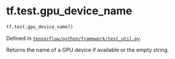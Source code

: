 <div itemscope itemtype="http://developers.google.com/ReferenceObject">
<meta itemprop="name" content="tf.test.gpu_device_name" />
<meta itemprop="path" content="Stable" />
</div>

# tf.test.gpu_device_name

``` python
tf.test.gpu_device_name()
```



Defined in [`tensorflow/python/framework/test_util.py`](/code/stable/tensorflow/python/framework/test_util.py).

Returns the name of a GPU device if available or the empty string.